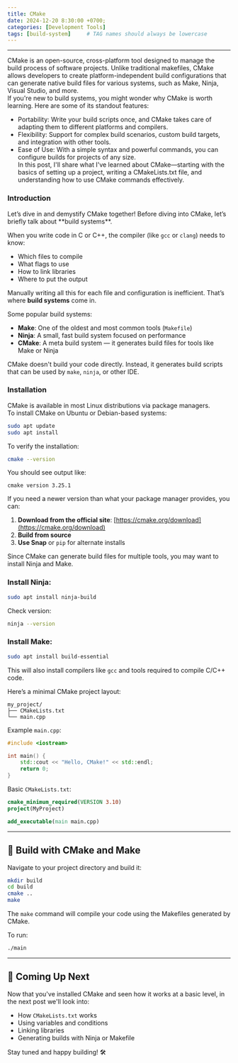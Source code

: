 ```yaml
---
title: CMake 
date: 2024-12-20 8:30:00 +0700;
categories: [Development Tools]
tags: [build-system]     # TAG names should always be lowercase
---
```


---
CMake is an open-source, cross-platform tool designed to manage the build process of software projects. Unlike traditional makefiles, CMake allows developers to create platform-independent build configurations that can generate native build files for various systems, such as Make, Ninja, Visual Studio, and more.  
If you're new to build systems, you might wonder why CMake is worth learning. Here are some of its standout features:  
- Portability: Write your build scripts once, and CMake takes care of adapting them to different platforms and compilers.  
- Flexibility: Support for complex build scenarios, custom build targets, and integration with other tools.  
- Ease of Use: With a simple syntax and powerful commands, you can configure builds for projects of any size.  
In this post, I'll share what I've learned about CMake—starting with the basics of setting up a project, writing a CMakeLists.txt file, and understanding how to use CMake commands effectively. 
<h3 id="Introduction" style="font-weight: bold;">Introduction</h3>
Let’s dive in and demystify CMake together!
Before diving into CMake, let’s briefly talk about **build systems**.

When you write code in C or C++, the compiler (like `gcc` or `clang`) needs to know:

- Which files to compile  
- What flags to use  
- How to link libraries  
- Where to put the output

Manually writing all this for each file and configuration is inefficient. That’s where **build systems** come in.

Some popular build systems:

- **Make**: One of the oldest and most common tools (`Makefile`)
- **Ninja**: A small, fast build system focused on performance
- **CMake**: A meta build system — it generates build files for tools like Make or Ninja

CMake doesn't build your code directly. Instead, it generates build scripts that can be used by `make`, `ninja`, or other IDE.

<h3 id="Installation" style="font-weight: bold;">Installation</h3>

CMake is available in most Linux distributions via package managers.  
To install CMake on Ubuntu or Debian-based systems:

```bash
sudo apt update
sudo apt install 
```
To verify the installation:

```bash
cmake --version
```

You should see output like:

```
cmake version 3.25.1
```

If you need a newer version than what your package manager provides, you can:

1. **Download from the official site**: [https://cmake.org/download](https://cmake.org/download)  
2. **Build from source**  
3. **Use Snap** or `pip` for alternate installs

Since CMake can generate build files for multiple tools, you may want to install Ninja and Make.

### Install Ninja:

```bash
sudo apt install ninja-build
```

Check version:

```bash
ninja --version
```

### Install Make:

```bash
sudo apt install build-essential
```

This will also install compilers like `gcc` and tools required to compile C/C++ code.

Here’s a minimal CMake project layout:

```
my_project/
├── CMakeLists.txt
└── main.cpp
```

Example `main.cpp`:

```cpp
#include <iostream>

int main() {
    std::cout << "Hello, CMake!" << std::endl;
    return 0;
}
```

Basic `CMakeLists.txt`:

```cmake
cmake_minimum_required(VERSION 3.10)
project(MyProject)

add_executable(main main.cpp)
```

---

## 🧪 Build with CMake and Make

Navigate to your project directory and build it:

```bash
mkdir build
cd build
cmake ..
make
```

The `make` command will compile your code using the Makefiles generated by CMake.

To run:

```bash
./main
```

---

## 🎯 Coming Up Next

Now that you've installed CMake and seen how it works at a basic level, in the next post we'll look into:

- How `CMakeLists.txt` works
- Using variables and conditions
- Linking libraries
- Generating builds with Ninja or Makefile    

Stay tuned and happy building! 🛠️

